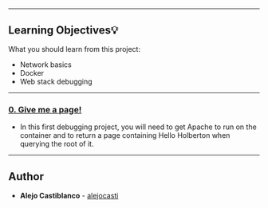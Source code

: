 # 

---
## Learning Objectives:bulb:
What you should learn from this project:

* Network basics
* Docker
* Web stack debugging

---


### [0. Give me a page! ](./0-give_me_a_page)
* In this first debugging project, you will need to get Apache to run on the container and to return a page containing Hello Holberton when querying the root of it.

---

## Author
* **Alejo Castiblanco** - [alejocasti](github.com/alejocasti)
